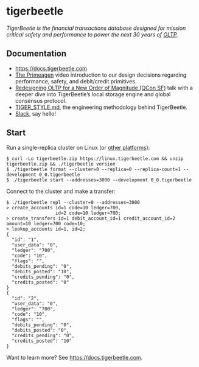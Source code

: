 # tigerbeetle

*TigerBeetle is the financial transactions database designed for mission critical safety and performance to power the next 30 years of [OLTP](https://docs.tigerbeetle.com/concepts/oltp).*

## Documentation

* <https://docs.tigerbeetle.com>
* [The Primeagen](https://www.youtube.com/watch?v=sC1B3d9C_sI) video introduction to our
  design decisions regarding performance, safety, and debit/credit primitives.
* [Redesigning OLTP for a New Order of Magnitude (QCon SF)](https://www.infoq.com/presentations/redesign-oltp/)
  talk with a deeper dive into TigerBeetle’s local storage engine and global consensus protocol.
* [TIGER_STYLE.md](./docs/internals/TIGER_STYLE.md), the engineering methodology behind TigerBeetle.
* [Slack](https://join.slack.com/t/tigerbeetle/shared_invite/zt-21xk62q7l-p~~G7~H01zQb88rQn7tWfQ), say hello!

## Start

Run a single-replica cluster on Linux (or [other platforms](https://docs.tigerbeetle.com/start)):

```console
$ curl -Lo tigerbeetle.zip https://linux.tigerbeetle.com && unzip tigerbeetle.zip && ./tigerbeetle version
$ ./tigerbeetle format --cluster=0 --replica=0 --replica-count=1 --development 0_0.tigerbeetle
$ ./tigerbeetle start --addresses=3000 --development 0_0.tigerbeetle
```

Connect to the cluster and make a transfer:

```console
$ ./tigerbeetle repl --cluster=0 --addresses=3000
> create_accounts id=1 code=10 ledger=700,
                  id=2 code=10 ledger=700;
> create_transfers id=1 debit_account_id=1 credit_account_id=2 amount=10 ledger=700 code=10;
> lookup_accounts id=1, id=2;
{
  "id": "1",
  "user_data": "0",
  "ledger": "700",
  "code": "10",
  "flags": "",
  "debits_pending": "0",
  "debits_posted": "10",
  "credits_pending": "0",
  "credits_posted": "0"
}
{
  "id": "2",
  "user_data": "0",
  "ledger": "700",
  "code": "10",
  "flags": "",
  "debits_pending": "0",
  "debits_posted": "0",
  "credits_pending": "0",
  "credits_posted": "10"
}
```

Want to learn more? See <https://docs.tigerbeetle.com>.
